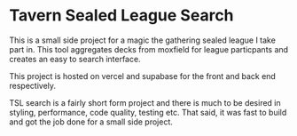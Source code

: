 # Tavern Sealed League Search

This is a small side project for a magic the gathering sealed league I take part in. This tool aggregates decks from moxfield for league particpants and creates an easy to search interface.

This project is hosted on vercel and supabase for the front and back end respectively.

TSL search is a fairly short form project and there is much to be desired in styling, performance, code quality, testing etc. That said, it was fast to build and got the job done for a small side project. 

